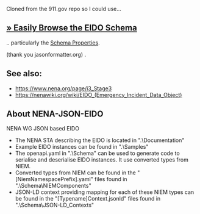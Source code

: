 Cloned from the 911.gov repo so I could use...

## [» Easily Browse the EIDO Schema](https://json-schema.app/view/%23?url=https%3A%2F%2Fraw.githubusercontent.com%2Fdoub1ejack%2FEIDO-JSON%2Fmain%2FSchema%2Fopenapi.json)

.. particularly the [Schema Properties](https://json-schema.app/view/%23/%23%2Fdefinitions%2FComponents/%23%2Fdefinitions%2FSchemas?url=https%3A%2F%2Fraw.githubusercontent.com%2Fdoub1ejack%2FEIDO-JSON%2Fmain%2FSchema%2Fopenapi.json).

(thank you jasonformatter.org)
.

## See also:

- https://www.nena.org/page/i3_Stage3
- https://nenawiki.org/wiki/EIDO_(Emergency_Incident_Data_Object)

## About NENA-JSON-EIDO

NENA WG JSON based EIDO

- The NENA STA describing the EIDO is located in ".\Documentation"
- Example EIDO instances can be found in ".\Samples"
- The openapi.yaml in ".\Schema" can be used to generate code to serialise and deserialise EIDO instances. It use converted types from NIEM.
- Converted types from NIEM can be found in the "[NiemNamespacePrefix].yaml" files found in ".\Schema\NIEMComponents"
- JSON-LD context providing mapping for each of these NIEM types can be found in the "[Typename]Context.jsonld" files found in ".\Schema\JSON-LD_Contexts"
